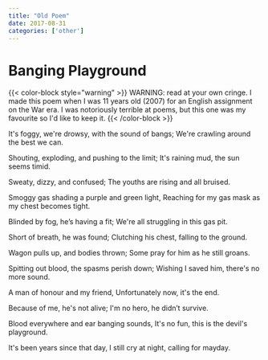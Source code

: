 ```yaml
---
title: "Old Poem"
date: 2017-08-31
categories: ['other']
---
```


# Banging Playground

{{< color-block style="warning" >}}
WARNING: read at your own cringe. I made this poem when I was 11 years old (2007) for an English assignment on the War era.
I was notoriously terrible at poems, but this one was my favourite so I'd like to keep it.
{{< /color-block >}}

It's foggy, we're drowsy, with the sound of bangs;
We're crawling around the best we can.

Shouting, exploding, and pushing to the limit;
It's raining mud, the sun seems timid.

Sweaty, dizzy, and confused;
The youths are rising and all bruised.

Smoggy gas shading a purple and green light,
Reaching for my gas mask as my chest becomes tight.

Blinded by fog, he’s having a fit;
We're all struggling in this gas pit.

Short of breath, he was found;
Clutching his chest, falling to the ground.

Wagon pulls up, and bodies thrown;
Some pray for him as he still groans.

Spitting out blood, the spasms perish down;
Wishing I saved him, there's no more sound.

A man of honour and my friend,
Unfortunately now, it's the end.

Because of me, he's not alive;
I'm no hero, he didn’t survive.

Blood everywhere and ear banging sounds,
It's no fun, this is the devil's playground.

It's been years since that day,
I still cry at night, calling for mayday.
